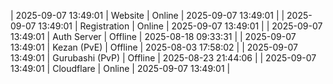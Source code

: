 | 2025-09-07 13:49:01 | Website | Online | 2025-09-07 13:49:01 |
| 2025-09-07 13:49:01 | Registration | Online | 2025-09-07 13:49:01 |
| 2025-09-07 13:49:01 | Auth Server | Offline | 2025-08-18 09:33:31 |
| 2025-09-07 13:49:01 | Kezan (PvE) | Offline | 2025-08-03 17:58:02 |
| 2025-09-07 13:49:01 | Gurubashi (PvP) | Offline | 2025-08-23 21:44:06 |
| 2025-09-07 13:49:01 | Cloudflare | Online | 2025-09-07 13:49:01 |
